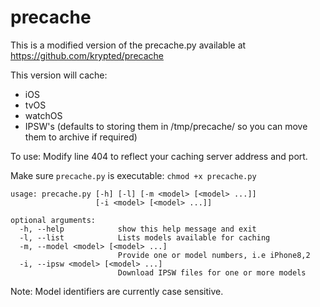 # precache
This is a modified version of the precache.py available at https://github.com/krypted/precache

This version will cache:
* iOS
* tvOS
* watchOS
* IPSW's (defaults to storing them in /tmp/precache/ so you can move them to archive if required)

To use:
Modify line 404 to reflect your caching server address and port.

Make sure `precache.py` is executable: `chmod +x precache.py`

```
usage: precache.py [-h] [-l] [-m <model> [<model> ...]]
                   [-i <model> [<model> ...]]

optional arguments:
  -h, --help            show this help message and exit
  -l, --list            Lists models available for caching
  -m, --model <model> [<model> ...]
                        Provide one or model numbers, i.e iPhone8,2
  -i, --ipsw <model> [<model> ...]
                        Download IPSW files for one or more models
```

Note: Model identifiers are currently case sensitive.
